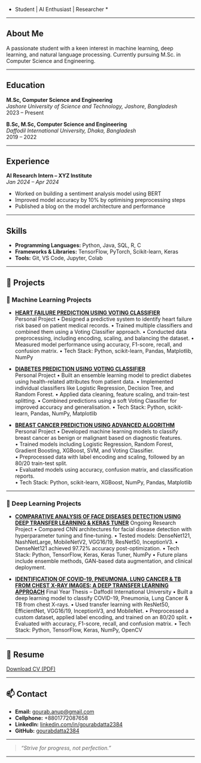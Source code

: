 

* Student | AI Enthusiast | Researcher *

---

## About Me

A passionate student with a keen interest in machine learning, deep learning, and natural language processing. Currently pursuing M.Sc. in Computer Science and Engineering.

---

## Education

**M.Sc, Computer Science and Engineering**  
*Jashore University of Science and Technology, Jashore, Bangladesh*  
2023 – Present

**B.Sc, M.Sc, Computer Science and Engineering**  
*Daffodil International University, Dhaka, Bangladesh*  
2019 – 2022

---

## Experience

**AI Research Intern – XYZ Institute**  
*Jan 2024 – Apr 2024*  
- Worked on building a sentiment analysis model using BERT  
- Improved model accuracy by 10% by optimising preprocessing steps  
- Published a blog on the model architecture and performance

---

## Skills

- **Programming Languages:** Python, Java, SQL, R, C
- **Frameworks & Libraries:** TensorFlow, PyTorch, Scikit-learn, Keras
- **Tools:** Git, VS Code, Jupyter, Colab

---

## 🚀 Projects

### 🧠 Machine Learning Projects

- **[HEART FAILURE PREDICTION USING VOTING CLASSIFIER ](https://www.kaggle.com/code/gourabdatta/heart-failure-prediction-using-voting-classifier)**  
  Personal Project 
  • Designed a predictive system to identify heart failure risk based on patient medical records. 
  • Trained multiple classifiers and combined them using a Voting Classifier approach. 
  • Conducted data preprocessing, including encoding, scaling, and balancing the dataset. 
  • Measured model performance using accuracy, F1-score, recall, and confusion matrix. 
  • Tech Stack: Python, scikit-learn, Pandas, Matplotlib, NumPy
  
- **[DIABETES PREDICTION USING VOTING CLASSIFIER](https://www.kaggle.com/code/gourabdatta/heart-failure-prediction-using-voting-classifier)**  
  Personal Project 
  • Built an ensemble learning model to predict diabetes using health-related attributes from patient data. 
  • Implemented individual classifiers like Logistic Regression, Decision Tree, and Random Forest. 
  • Applied data cleaning, feature scaling, and train-test splitting. 
  • Combined predictions using a soft Voting Classifier for improved accuracy and generalisation. 
  • Tech Stack: Python, scikit-learn, Pandas, NumPy, Matplotlib

- **[BREAST CANCER PREDICTION USING ADVANCED ALGORITHM](https://www.kaggle.com/code/gourabdatta/breast-cancer-prediction-using-advanced-algorithms)**
  Personal Project 
  • Developed machine learning models to classify breast cancer as benign or malignant based on diagnostic features.  
  • Trained models including Logistic Regression, Random Forest, Gradient Boosting, XGBoost, SVM, and Voting Classifier.  
  • Preprocessed data with label encoding and scaling, followed by an 80/20 train-test split.  
  • Evaluated models using accuracy, confusion matrix, and classification reports.  
  • Tech Stack: Python, scikit-learn, XGBoost, NumPy, Pandas, Matplotlib

---

### 🤖 Deep Learning Projects

- **[COMPARATIVE ANALYSIS OF FACE DISEASES DETECTION USING DEEP TRANSFER LEARNING & KERAS TUNER](https://github.com/gourabdatta2384/Model-Implementations/blob/main/DenseNet_final.ipynb)**
  Ongoing Research Project 
  • Compared CNN architectures for facial disease detection with hyperparameter tuning and fine-tuning. 
  • Tested models: DenseNet121, NashNetLarge, MobileNetV2, VGG16/19, ResNet50, InceptionV3. 
  • DenseNet121 achieved 97.72% accuracy post-optimization. 
  • Tech Stack: Python, TensorFlow, Keras, Keras Tuner, NumPy 
  • Future plans include ensemble methods, GAN-based data augmentation, and clinical deployment.

- **[IDENTIFICATION OF COVID-19, PNEUMONIA, LUNG CANCER & TB FROM CHEST X-RAY IMAGES: A DEEP TRANSFER LEARNING APPROACH](https://github.com/gourabdatta2384/Model-Implementations/blob/main/DenseNet_final.ipynb)**
  Final Year Thesis – Daffodil International University 
  • Built a deep learning model to classify COVID-19, Pneumonia, Lung Cancer & TB from chest X-rays. 
  • Used transfer learning with ResNet50, EfficientNet, VGG16/19, InceptionV3, and MobileNet. 
  • Preprocessed a custom dataset, applied label encoding, and trained on an 80/20 split. 
  • Evaluated with accuracy, F1-score, recall, and confusion matrix. 
  • Tech Stack: Python, TensorFlow, Keras, NumPy, OpenCV 
  
---

## 📄 Resume

[Download CV (PDF)](assets/CV_GourabDatta.pdf)

---

## 📫 Contact

- **Email:** gourab.anup@gmail.com
- **Cellphone:** +8801772087658
- **LinkedIn:** [linkedin.com/in/gourabdatta2384](https://www.linkedin.com/in/gourabdatta2384/)
- **GitHub:** [gourabdatta2384](https://github.com/gourabdatta2384)

---

> _“Strive for progress, not perfection.”_

---

